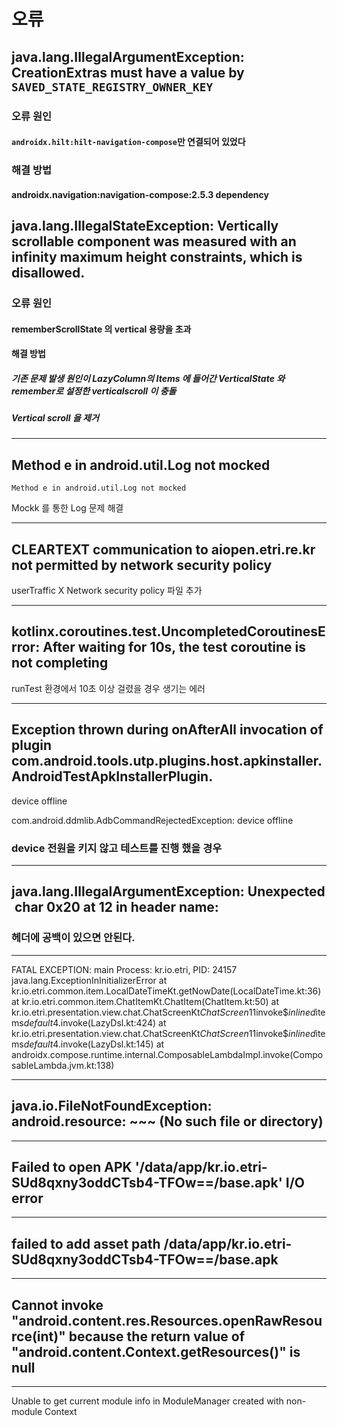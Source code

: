 

# 오류 

##  java.lang.IllegalArgumentException: CreationExtras must have a value by `SAVED_STATE_REGISTRY_OWNER_KEY`

### 오류 원인 

#### `androidx.hilt:hilt-navigation-compose`만 연결되어 있었다

### 해결 방법  
#### androidx.navigation:navigation-compose:2.5.3 dependency




## java.lang.IllegalStateException: Vertically scrollable component was measured with an infinity maximum height constraints, which is disallowed.

### 오류 원인

#### rememberScrollState 의 vertical 용량을 초과 
#### 해결 방법 

##### 기존 문제 발생 원인이 LazyColumn의 Items 에 들어간 VerticalState 와 remember로 설정한 verticalscroll 이 충돌

##### Vertical scroll 을 제거



---
## Method e in android.util.Log not mocked 

```
Method e in android.util.Log not mocked
```

Mockk 를 통한 Log 문제 해결


--- 
## CLEARTEXT communication to aiopen.etri.re.kr not permitted by network security policy

userTraffic X 
Network security policy 파일 추가 

---
## kotlinx.coroutines.test.UncompletedCoroutinesError: After waiting for 10s, the test coroutine is not completing



runTest  환경에서 10초 이상 걸렸을 경우 생기는 에러 

--- 

## Exception thrown during onAfterAll invocation of plugin com.android.tools.utp.plugins.host.apkinstaller.AndroidTestApkInstallerPlugin.


device offline


com.android.ddmlib.AdbCommandRejectedException: device offline

### device 전원을 키지 않고 테스트를 진행 했을 경우 

---
## java.lang.IllegalArgumentException: Unexpected char 0x20 at 12 in header name:

### 헤더에 공백이 있으면 안된다.

--- 

FATAL EXCEPTION: main
Process: kr.io.etri, PID: 24157
    java.lang.ExceptionInInitializerError
		at kr.io.etri.common.item.LocalDateTimeKt.getNowDate(LocalDateTime.kt:36)
at kr.io.etri.common.item.ChatItemKt.ChatItem(ChatItem.kt:50)
at kr.io.etri.presentation.view.chat.ChatScreenKt$ChatScreen$1$1$invoke$$inlined$items$default$4.invoke(LazyDsl.kt:424)	at kr.io.etri.presentation.view.chat.ChatScreenKt$ChatScreen$1$1$invoke$$inlined$items$default$4.invoke(LazyDsl.kt:145)
at androidx.compose.runtime.internal.ComposableLambdaImpl.invoke(ComposableLambda.jvm.kt:138)


---


##  java.io.FileNotFoundException: android.resource:  ~~~ (No such file or directory)


--- 
## Failed to open APK '/data/app/kr.io.etri-SUd8qxny3oddCTsb4-TFOw==/base.apk' I/O error 

---
## failed to add asset path /data/app/kr.io.etri-SUd8qxny3oddCTsb4-TFOw==/base.apk


--- 
## Cannot invoke "android.content.res.Resources.openRawResource(int)" because the return value of "android.content.Context.getResources()" is null

---
Unable to get current module info in ModuleManager created with non-module Context